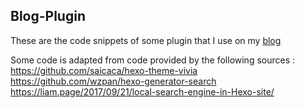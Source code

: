 ## Blog-Plugin
These are the code snippets of some plugin that I use on my [blog](https://tanimal19.github.io/)  
  
Some code is adapted from code provided by the following sources :
<https://github.com/saicaca/hexo-theme-vivia>  
<https://github.com/wzpan/hexo-generator-search>  
<https://liam.page/2017/09/21/local-search-engine-in-Hexo-site/>  
